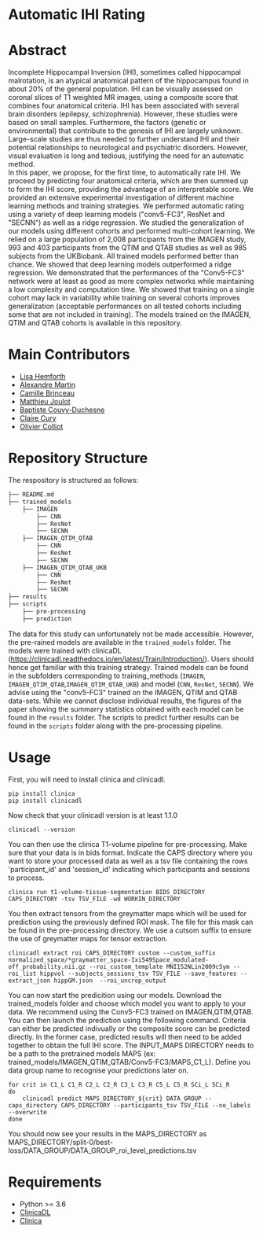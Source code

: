 Automatic IHI Rating
====================

# Abstract 
Incomplete Hippocampal Inversion (IHI), sometimes called hippocampal malrotation, is an atypical anatomical pattern of the hippocampus found in about 20\% of the general population.  IHI can be visually assessed on coronal slices of T1 weighted MR images, using a composite score that combines four anatomical criteria.
IHI has been associated with several brain disorders (epilepsy, schizophrenia). However, these studies were based on small samples. Furthermore, the factors (genetic or environmental) that contribute to the genesis of IHI are largely unknown. Large-scale studies are thus needed to further understand IHI and their potential relationships to neurological and psychiatric disorders.
However, visual evaluation is long and tedious, justifying the need for an automatic method.  
In this paper, we propose, for the first time, to automatically rate IHI. We proceed by predicting four anatomical criteria, which are then summed up to form the IHI score, providing the advantage of an interpretable score. We provided an extensive experimental investigation of different machine learning methods and training strategies. We performed automatic rating using a variety of deep learning models ("conv5-FC3", ResNet and "SECNN") as well as a ridge regression. We studied the generalization of our models using different cohorts and performed multi-cohort learning. We relied on a large population of 2,008 participants from the IMAGEN study, 993 and 403 participants from the QTIM and QTAB studies as well as 985 subjects from the UKBiobank. All trained models performed better than chance. We showed that deep learning models outperformed a ridge regression. We demonstrated that the performances of the "Conv5-FC3" network were at least as good as more complex networks while maintaining a low complexity and computation time. We showed that training on a single cohort may lack in variability while training on several cohorts improves generalization (acceptable performances on all tested cohorts including some that are not included in training). The models trained on the IMAGEN, QTIM and QTAB cohorts is available in this repository. 

# Main Contributors 
- [Lisa Hemforth](https://github.com/LisaHemforth)
- [Alexandre Martin](https://github.com/Raelag0112)
- [Camille Brinceau](https://github.com/camillebrianceau)
- [Matthieu Joulot](https://github.com/MatthieuJoulot)
- [Baptiste Couvy-Duchesne](https://github.com/baptisteCD)
- [Claire Cury](https://github.com/cclairec)
- [Olivier Colliot](https://github.com/oliviercolliot)

# Repository Structure 
The respository is structured as follows: 
``` bash
├── README.md
├── trained_models
    ├── IMAGEN
        ├── CNN
        ├── ResNet
        ├── SECNN
    ├── IMAGEN_QTIM_QTAB
        ├── CNN
        ├── ResNet
        ├── SECNN
    ├── IMAGEN_QTIM_QTAB_UKB
        ├── CNN
        ├── ResNet
        ├── SECNN
├── results
├── scripts
    ├── pre-processing
    ├── prediction
```

The data for this study can unfortunately not be made accessible. However, the pre-rained models are available in the `trained_models` folder. The models were trained with clinicaDL (https://clinicadl.readthedocs.io/en/latest/Train/Introduction/). Users should hence get familiar with this training strategy. Trained models can be found in the subfolders corresponding to training_methods (`IMAGEN`, `IMAGEN_QTIM_QTAB`,`IMAGEN_QTIM_QTAB_UKB`)  and model (`CNN`, `ResNet`, `SECNN`). We advise using the "conv5-FC3" trained on the IMAGEN, QTIM and QTAB data-sets. While we cannot disclose individual results, the figures of the paper showing the summarry statistics obtained with each model can be found in the `results` folder. The scripts to predict further results can be found in the `scripts` folder along with the pre-processing pipeline. 

# Usage
First, you will need to install clinica and clinicadl.
```
pip install clinica
pip install clinicadl
```
Now check that your clinicadl version is at least 1.1.0
```
clinicadl --version
```
You can then use the clinica T1-volume pipeline for pre-processing. Make sure that your data is in bids format. Indicate the CAPS directory where you want to store your processed data as well as a tsv file containing the rows 'participant_id' and 'session_id' indicating which participants and sessions to process. 
```
clinica run t1-volume-tissue-segmentation BIDS_DIRECTORY CAPS_DIRECTORY -tsv TSV_FILE -wd WORKIN_DIRECTORY
```
You then extract tensors from the greymatter maps which will be used for prediction using the previously defined ROI mask. The file for this mask can be found in the pre-processing directory. We use a cutsom suffix to ensure the use of greymatter maps for tensor extraction. 
```
clinicadl extract roi CAPS_DIRECTORY custom --custom_suffix normalized_space/*graymatter_space-Ixi549Space_modulated-off_probability.nii.gz --roi_custom_template MNI152NLin2009cSym --roi_list hippvol --subjects_sessions_tsv TSV_FILE --save_features --extract_json hippGM.json  --roi_uncrop_output
```
You can now start the predicition using our models. Download the trained_models folder and choose which model you want to apply to your data. We recommend using the Conv5-FC3 trained on IMAGEN,QTIM,QTAB. You can then launch the prediction using the following command. Criteria can either be predicted indivually or the composite score can be predicted directly. In the former case, predicted results will then need to be added together to obtain the full IHI score. The INPUT_MAPS DIRECTORY needs to be a path to the pretrained models MAPS (ex: trained_models/IMAGEN_QTIM_QTAB/Conv5-FC3/MAPS_C1_L). Define you data group name to recognise your predictions later on. 
```
for crit in C1_L C1_R C2_L C2_R C3_L C3_R C5_L C5_R SCi_L SCi_R
do
    clinicadl predict MAPS_DIRECTORY_${crit} DATA_GROUP --caps_directory CAPS_DIRECTORY --participants_tsv TSV_FILE --no_labels --overwrite
done
```
You should now see your results in the MAPS_DIRECTORY as MAPS_DIRECTORY/split-0/best-loss/DATA_GROUP/DATA_GROUP_roi_level_predictions.tsv

# Requirements
- Python >= 3.6
- [ClinicaDL](https://clinicadl.readthedocs.io/en/latest/Train/Introduction/)
- [Clinica](https://aramislab.paris.inria.fr/clinica/docs/public/latest/)
